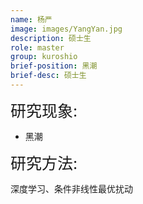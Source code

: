 ```yaml
---
name: 杨严
image: images/YangYan.jpg
description: 硕士生
role: master
group: kuroshio
brief-position: 黑潮
brief-desc: 硕士生
---
```


<span style="font-size: 25px;">研究现象:
* 黑潮

<span style="font-size: 25px;">研究方法: </span>

深度学习、条件非线性最优扰动
